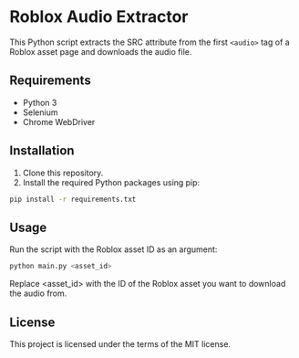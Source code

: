 # Roblox Audio Extractor

This Python script extracts the SRC attribute from the first `<audio>` tag of a Roblox asset page and downloads the audio file.

## Requirements

- Python 3
- Selenium
- Chrome WebDriver

## Installation

1. Clone this repository.
2. Install the required Python packages using pip:

```sh
pip install -r requirements.txt
```

## Usage
Run the script with the Roblox asset ID as an argument:

```sh
python main.py <asset_id>
```

Replace <asset_id> with the ID of the Roblox asset you want to download the audio from.

## License
This project is licensed under the terms of the MIT license.